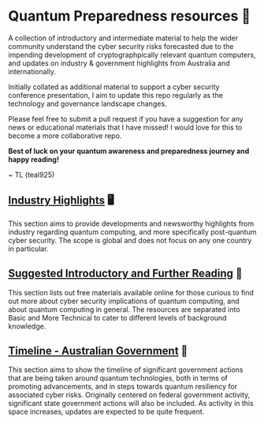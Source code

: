 # Quantum Preparedness resources 📖
A collection of introductory and intermediate material to help the wider community understand the cyber security risks forecasted due to the impending development of cryptographpically relevant quantum computers, and updates on industry &amp; government highlights from Australia and internationally.

Initially collated as additional material to support a cyber security conference presentation, I aim to update this repo regularly as the technology and governance landscape changes.

Please feel free to submit a pull request if you have a suggestion for any news or educational materials that I have missed! I would love for this to become a more collaborative repo.

**Best of luck on your quantum awareness and preparedness journey and happy reading!**

~ TL (teal925)

## [Industry Highlights](https://github.com/teal925/Quantum-Preparedness-resources/blob/main/Industry%20Highlights.md) 🖥️
This section aims to provide developments and newsworthy highlights from industry regarding quantum computing, and more specifically post-quantum cyber security. The scope is global and does not focus on any one country in particular.

## [Suggested Introductory and Further Reading](https://github.com/teal925/Quantum-Preparedness-resources/blob/main/Suggested%20Introductory%20and%20Further%20Reading%20Materials.md) 📜
This section lists out free materials available online for those curious to find out more about cyber security implications of quantum computing, and about quantum computing in general. The resources are separated into Basic and More Technical to cater to different levels of background knowledge.

## [Timeline - Australian Government](https://github.com/teal925/Quantum-Preparedness-resources/blob/main/Timeline%20-%20Australian%20Government.md) 🐨
This section aims to show the timeline of significant government actions that are being taken around quantum technologies, both in terms of promoting advancements, and in steps towards quantum resiliency for associated cyber risks. Originally centered on federal government activity, significant state government actions will also be included. As activity in this space increases, updates are expected to be quite frequent.
